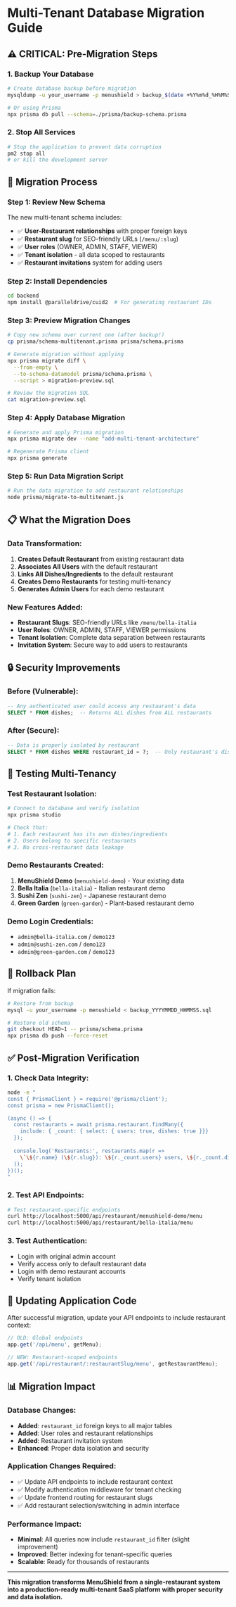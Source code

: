 # Multi-Tenant Database Migration Guide

## ⚠️ CRITICAL: Pre-Migration Steps

### 1. **Backup Your Database**
```bash
# Create database backup before migration
mysqldump -u your_username -p menushield > backup_$(date +%Y%m%d_%H%M%S).sql

# Or using Prisma
npx prisma db pull --schema=./prisma/backup-schema.prisma
```

### 2. **Stop All Services**
```bash
# Stop the application to prevent data corruption
pm2 stop all
# or kill the development server
```

## 🚀 Migration Process

### Step 1: Review New Schema
The new multi-tenant schema includes:
- ✅ **User-Restaurant relationships** with proper foreign keys
- ✅ **Restaurant slug** for SEO-friendly URLs (`/menu/:slug`)
- ✅ **User roles** (OWNER, ADMIN, STAFF, VIEWER)
- ✅ **Tenant isolation** - all data scoped to restaurants
- ✅ **Restaurant invitations** system for adding users

### Step 2: Install Dependencies
```bash
cd backend
npm install @paralleldrive/cuid2  # For generating restaurant IDs
```

### Step 3: Preview Migration Changes
```bash
# Copy new schema over current one (after backup!)
cp prisma/schema-multitenant.prisma prisma/schema.prisma

# Generate migration without applying
npx prisma migrate diff \
  --from-empty \
  --to-schema-datamodel prisma/schema.prisma \
  --script > migration-preview.sql

# Review the migration SQL
cat migration-preview.sql
```

### Step 4: Apply Database Migration
```bash
# Generate and apply Prisma migration
npx prisma migrate dev --name "add-multi-tenant-architecture"

# Regenerate Prisma client
npx prisma generate
```

### Step 5: Run Data Migration Script
```bash
# Run the data migration to add restaurant relationships
node prisma/migrate-to-multitenant.js
```

## 📋 What the Migration Does

### Data Transformation:
1. **Creates Default Restaurant** from existing restaurant data
2. **Associates All Users** with the default restaurant
3. **Links All Dishes/Ingredients** to the default restaurant  
4. **Creates Demo Restaurants** for testing multi-tenancy
5. **Generates Admin Users** for each demo restaurant

### New Features Added:
- **Restaurant Slugs**: SEO-friendly URLs like `/menu/bella-italia`
- **User Roles**: OWNER, ADMIN, STAFF, VIEWER permissions
- **Tenant Isolation**: Complete data separation between restaurants
- **Invitation System**: Secure way to add users to restaurants

## 🔒 Security Improvements

### Before (Vulnerable):
```sql
-- Any authenticated user could access any restaurant's data
SELECT * FROM dishes;  -- Returns ALL dishes from ALL restaurants
```

### After (Secure):
```sql
-- Data is properly isolated by restaurant
SELECT * FROM dishes WHERE restaurant_id = ?;  -- Only restaurant's dishes
```

## 🧪 Testing Multi-Tenancy

### Test Restaurant Isolation:
```bash
# Connect to database and verify isolation
npx prisma studio

# Check that:
# 1. Each restaurant has its own dishes/ingredients
# 2. Users belong to specific restaurants
# 3. No cross-restaurant data leakage
```

### Demo Restaurants Created:
1. **MenuShield Demo** (`menushield-demo`) - Your existing data
2. **Bella Italia** (`bella-italia`) - Italian restaurant demo
3. **Sushi Zen** (`sushi-zen`) - Japanese restaurant demo  
4. **Green Garden** (`green-garden`) - Plant-based restaurant demo

### Demo Login Credentials:
- `admin@bella-italia.com` / `demo123`
- `admin@sushi-zen.com` / `demo123`
- `admin@green-garden.com` / `demo123`

## 🚨 Rollback Plan

If migration fails:
```bash
# Restore from backup
mysql -u your_username -p menushield < backup_YYYYMMDD_HHMMSS.sql

# Restore old schema
git checkout HEAD~1 -- prisma/schema.prisma
npx prisma db push --force-reset
```

## ✅ Post-Migration Verification

### 1. Check Data Integrity:
```bash
node -e "
const { PrismaClient } = require('@prisma/client');
const prisma = new PrismaClient();

(async () => {
  const restaurants = await prisma.restaurant.findMany({
    include: { _count: { select: { users: true, dishes: true }}}
  });
  
  console.log('Restaurants:', restaurants.map(r => 
    \`\${r.name} (\${r.slug}): \${r._count.users} users, \${r._count.dishes} dishes\`
  ));
})();
"
```

### 2. Test API Endpoints:
```bash
# Test restaurant-specific endpoints
curl http://localhost:5000/api/restaurant/menushield-demo/menu
curl http://localhost:5000/api/restaurant/bella-italia/menu
```

### 3. Test Authentication:
- Login with original admin account
- Verify access only to default restaurant data
- Login with demo restaurant accounts
- Verify tenant isolation

## 🔄 Updating Application Code

After successful migration, update your API endpoints to include restaurant context:

```javascript
// OLD: Global endpoints
app.get('/api/menu', getMenu);

// NEW: Restaurant-scoped endpoints  
app.get('/api/restaurant/:restaurantSlug/menu', getRestaurantMenu);
```

## 📊 Migration Impact

### Database Changes:
- **Added**: `restaurant_id` foreign keys to all major tables
- **Added**: User roles and restaurant relationships
- **Added**: Restaurant invitation system
- **Enhanced**: Proper data isolation and security

### Application Changes Required:
- ✅ Update API endpoints to include restaurant context
- ✅ Modify authentication middleware for tenant checking
- ✅ Update frontend routing for restaurant slugs
- ✅ Add restaurant selection/switching in admin interface

### Performance Impact:
- **Minimal**: All queries now include `restaurant_id` filter (slight improvement)
- **Improved**: Better indexing for tenant-specific queries
- **Scalable**: Ready for thousands of restaurants

---

**This migration transforms MenuShield from a single-restaurant system into a production-ready multi-tenant SaaS platform with proper security and data isolation.**